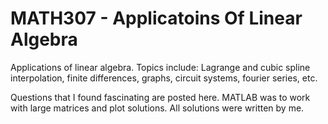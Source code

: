 # MATH307 - Applicatoins Of Linear Algebra
Applications of linear algebra. Topics include: Lagrange and cubic spline interpolation, finite differences, graphs, circuit systems, fourier series, etc.

Questions that I found fascinating are posted here. MATLAB was to work with large matrices and plot solutions. All solutions were written by me. 


